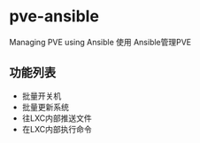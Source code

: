 # pve-ansible
Managing PVE using Ansible
使用 Ansible管理PVE

## 功能列表
- 批量开关机
- 批量更新系统
- 往LXC内部推送文件
- 在LXC内部执行命令